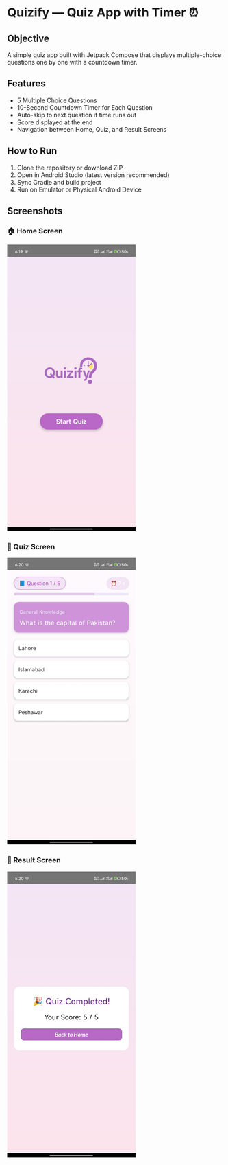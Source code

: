 # Quizify — Quiz App with Timer ⏰

## Objective
A simple quiz app built with Jetpack Compose that displays multiple-choice questions one by one with a countdown timer.

## Features
-  5 Multiple Choice Questions
-  10-Second Countdown Timer for Each Question
-  Auto-skip to next question if time runs out
-  Score displayed at the end
-  Navigation between Home, Quiz, and Result Screens

## How to Run
1. Clone the repository or download ZIP
2. Open in Android Studio (latest version recommended)
3. Sync Gradle and build project
4. Run on Emulator or Physical Android Device

## Screenshots

<h3>🏠 Home Screen</h3>  
<img src="screenshots/home.jpg" alt="Home Screen" width="300"/>

<h3>📝 Quiz Screen</h3>  
<img src="screenshots/quiz.jpg" alt="Quiz Screen" width="300"/>

<h3>🏁 Result Screen</h3>  
<img src="screenshots/result.jpg" alt="Result Screen" width="300"/>
